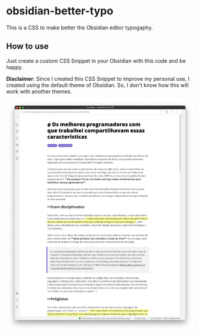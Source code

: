 # obsidian-better-typo
This is a CSS to make better the Obsidian editor typogaphy. 

## How to use
Just create a custom CSS Snippet in your Obsidian with this code and be happy.

**Disclaimer**: Since I created this CSS Snippet to improve my personal use, I created using the default theme of Obsidian. So, I don't know how this will work with another themes.

![](example.png)
